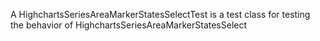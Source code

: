 A HighchartsSeriesAreaMarkerStatesSelectTest is a test class for testing the behavior of HighchartsSeriesAreaMarkerStatesSelect